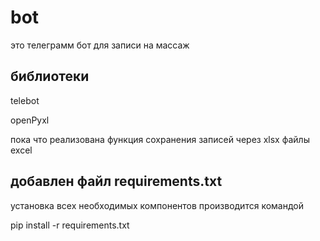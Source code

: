 # bot
это телеграмм бот для записи на массаж
## библиотеки
telebot

openPyxl
 
 пока что реализована функция сохранения записей через xlsx файлы excel
 
## добавлен файл requirements.txt

установка всех необходимых компонентов производится командой

pip install -r requirements.txt

